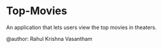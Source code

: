 # Top-Movies
An application that lets users view the top movies in theaters.



@author: Rahul Krishna Vasantham
